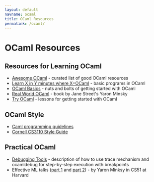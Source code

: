 ```yaml
---
layout: default
navname: ocaml
title: OCaml Resources
permalink: /ocaml/
---
```


# OCaml Resources

## Resources for Learning OCaml
*   [Awesome OCaml](https://github.com/rizo/awesome-ocaml) - curated list of good OCaml resources
*   [Learn X in Y minutes where X=OCaml](https://learnxinyminutes.com/docs/ocaml/) - basic programs in OCaml
*   [OCaml Basics](https://www.cs.swarthmore.edu/~jpolitz/cs75/s16/n_ocaml-intro.html) - nuts and bolts of getting started with OCaml
*   [Real World OCaml](https://realworldocaml.org/) - book by Jane Street's Yaron Minsky
*   [Try OCaml](https://try.ocamlpro.com/) - lessons for getting started with OCaml

## OCaml Style
*   [Caml programming guidelines](https://caml.inria.fr/resources/doc/guides/guidelines.en.html)
*   [Cornell CS3110 Style Guide](http://www.cs.cornell.edu/courses/cs3110/2011sp/Handouts/style.htm)

## Practical OCaml
*   [Debugging Tools](https://caml.inria.fr/pub/docs/oreilly-book/html/book-ora097.html) - description of how to use trace mechanism and ocamldebug for step-by-step execution with breakpoints
*   Effective ML talks ([part 1](https://www.youtube.com/watch?v=4l16sYRpfL8) and [part 2](https://www.youtube.com/watch?v=tXtztf3GNTo2)) - by Yaron Minksy in CS51 at Harvard

